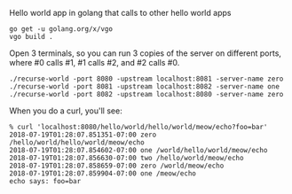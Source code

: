 
Hello world app in golang that calls to other hello world apps

```
go get -u golang.org/x/vgo
vgo build .
```

Open 3 terminals, so you can run 3 copies of the server on different ports, where #0 calls #1, #1 calls #2, and #2 calls #0.

```
./recurse-world -port 8080 -upstream localhost:8081 -server-name zero
./recurse-world -port 8081 -upstream localhost:8082 -server-name one
./recurse-world -port 8082 -upstream localhost:8080 -server-name zero
```

When you do a curl, you'll see:

```
% curl 'localhost:8080/hello/world/hello/world/meow/echo?foo=bar'
2018-07-19T01:28:07.851351-07:00 zero /hello/world/hello/world/meow/echo
2018-07-19T01:28:07.854602-07:00 one /world/hello/world/meow/echo
2018-07-19T01:28:07.856630-07:00 two /hello/world/meow/echo
2018-07-19T01:28:07.858659-07:00 zero /world/meow/echo
2018-07-19T01:28:07.859904-07:00 one /meow/echo
echo says: foo=bar
```
